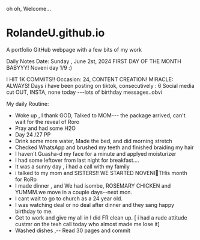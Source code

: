 oh oh, Welcome...
# RolandeU.github.io
A portfolio GitHub webpage with a few bits of my work

Daily Notes
Date: Sunday , June 2st, 2024
FIRST DAY OF THE MONTH BABYYY!
Noveni day 1/9 :)

I HIT 1K COMMITS!!
Occasion: 24, CONTENT CREATION!
MIRACLE: ALWAYS!
Days i have been posting on tiktok, consecutively : 6
Social media cut OUT, INSTA, none today ---lots of birthday messages..obvi 

My daily Routine:
- Woke up , I thank GOD, Talked to MOM--- the package arrived, can't wait for the reveal of Roro
- Pray and had some H2O
- Day 24 /27 PP 
- Drink some more water, Made the bed, and did morning stretch
- Checked WhatsApp and brushed my teeth and finished braiding my hair
- I haven't Guasha-d my face for a minute and applyed moisturizer
- I had some leftover from last night for breakfast....
- It was a sunny day , i had a call with my family
- i talked to my mom and SISTERS!! WE STARTED NOVENI🥹THis month for RoRo
- I made dinner , and We had isombe, ROSEMARY CHICKEN and YUMMM.we move in a couple days--next mon.
- I cant wait to go to church as a 24 year old.
- I was watching deal or no deal after dinner and they sang happy birthday to me.
- Get to work and give my all in I did FR clean up.
[ i had a rude attitude custmr on the texh call today who almost made me lose it]
- Washed dishes ,-- Read 30 pages and commit


